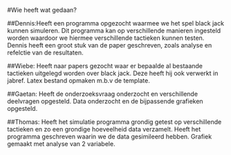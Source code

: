 #Wie heeft wat gedaan?

##Dennis:Heeft een programma opgezocht waarmee we het spel black jack kunnen simuleren. Dit programma kan op verschillende
	manieren ingesteld worden waardoor we hiermee verschillende tactieken kunnen testen. Dennis heeft een groot stuk van de 	paper geschreven, zoals analyse en refelctie van de resultaten. 

##Wiebe: Heeft naar papers gezocht waar er bepaalde al bestaande tactieken uitgelegd worden over black jack. Deze heeft hij ook
       verwerkt in jabref. Latex bestand opmaken m.b.v de template.

##Gaetan: Heeft de onderzoeksvraag onderzocht en verschillende deelvragen opgesteld. Data onderzocht en de bijpassende grafieken 		opgesteld.
	

##Thomas: Heeft het simulatie programma grondig getest op verschillende tactieken en zo een grondige hoeveelheid data verzamelt.
	Heeft het programma geschreven waarin we de data gesimileerd hebben. Grafiek gemaakt met analyse van 2 variabele.

